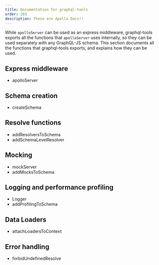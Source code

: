 ```yaml
---
title: Documentation for graphql-tools
order: 203
description: These are Apollo Docs!!
---
```


While `apolloServer` can be used as an express middleware, graphql-tools exports all the functions that `apolloServer` uses internally, so they can be used separately with any GraphQL-JS schema. This section documents all the functions that graphql-tools exports, and explains how they can be used.

## Express middleware

* apolloServer

## Schema creation

* createSchema

## Resolve functions

* addResolversToSchema
* addSchemaLevelResolver

## Mocking

* mockServer
* addMocksToSchema

## Logging and performance profiling

* Logger
* addProfilingToSchema

## Data Loaders

* attachLoadersToContext

## Error handling

* forbidUndefinedResolve

